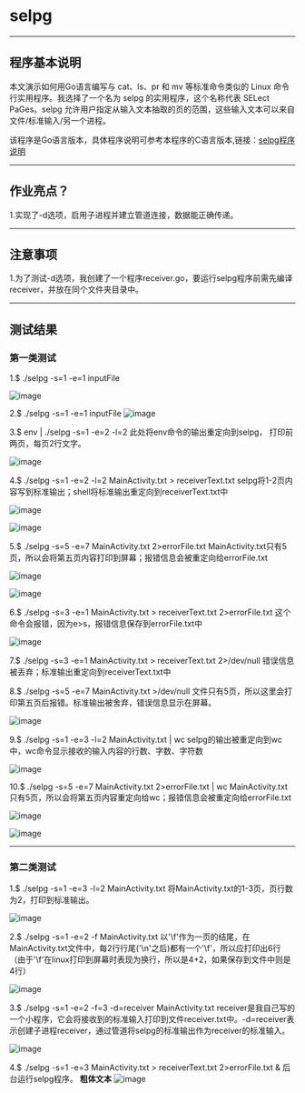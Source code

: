 ﻿# selpg
---
## 程序基本说明

本文演示如何用Go语言编写与 cat、ls、pr 和 mv 等标准命令类似的 Linux 命令行实用程序。我选择了一个名为 selpg 的实用程序，这个名称代表 SELect PaGes。selpg 允许用户指定从输入文本抽取的页的范围，这些输入文本可以来自文件/标准输入/另一个进程。

该程序是Go语言版本，具体程序说明可参考本程序的C语言版本,链接：[selpg程序说明][1]

---
## 作业亮点？

1.实现了-d选项，启用子进程并建立管道连接，数据能正确传递。

---
## 注意事项
1.为了测试-d选项，我创建了一个程序receiver.go，要运行selpg程序前需先编译receiver，并放在同个文件夹目录中。

---
### 
## 测试结果

### 第一类测试

1.$ ./selpg -s=1 -e=1 inputFile

  ![image](https://raw.githubusercontent.com/ZhangZekun/selpg/master/image/0.png)
    
2.$ ./selpg -s=1 -e=1 inputFile
  ![image](https://raw.githubusercontent.com/ZhangZekun/selpg/master/image/1.png)
  
3.$ env | ./selpg -s=1 -e=2 -l=2
  此处将env命令的输出重定向到selpg， 打印前两页，每页2行文字。
  
  ![image](https://raw.githubusercontent.com/ZhangZekun/selpg/master/image/2.png)

4.$ ./selpg -s=1 -e=2 -l=2 MainActivity.txt > receiverText.txt
selpg将1-2页内容写到标准输出；shell将标准输出重定向到receiverText.txt中

  ![image](https://raw.githubusercontent.com/ZhangZekun/selpg/master/image/3.png)
  
  ![image](https://raw.githubusercontent.com/ZhangZekun/selpg/master/image/4.png)
 
5.$ ./selpg -s=5 -e=7 MainActivity.txt 2>errorFile.txt
  MainActivity.txt只有5页，所以会将第五页内容打印到屏幕；报错信息会被重定向给errorFile.txt
  
  ![image](https://raw.githubusercontent.com/ZhangZekun/selpg/master/image/10.png)
  
  ![image](https://raw.githubusercontent.com/ZhangZekun/selpg/master/image/11.png)
  
6.$ ./selpg -s=3 -e=1 MainActivity.txt > receiverText.txt 2>errorFile.txt 
  这个命令会报错，因为e>s，报错信息保存到errorFile.txt中
  
  ![image](https://raw.githubusercontent.com/ZhangZekun/selpg/master/image/5.png)

7.$ ./selpg -s=3 -e=1 MainActivity.txt > receiverText.txt 2>/dev/null
  错误信息被丢弃；标准输出重定向到receiverText.txt中

8.$ ./selpg -s=5 -e=7 MainActivity.txt >/dev/null
  文件只有5页，所以这里会打印第五页后报错。标准输出被舍弃，错误信息显示在屏幕。
  
  ![image](https://raw.githubusercontent.com/ZhangZekun/selpg/master/image/6.png)

9.$ ./selpg -s=1 -e=3 -l=2 MainActivity.txt | wc
  selpg的输出被重定向到wc中，wc命令显示接收的输入内容的行数、字数、字符数
  
  ![image](https://raw.githubusercontent.com/ZhangZekun/selpg/master/image/7.png)

10.$ ./selpg -s=5 -e=7 MainActivity.txt 2>errorFile.txt | wc
  MainActivity.txt只有5页，所以会将第五页内容重定向给wc；报错信息会被重定向给errorFile.txt
  
  ![image](https://raw.githubusercontent.com/ZhangZekun/selpg/master/image/8.png)
  
  ![image](https://raw.githubusercontent.com/ZhangZekun/selpg/master/image/9.png)

---
### 第二类测试
1.$ ./selpg -s=1 -e=3 -l=2 MainActivity.txt
  将MainActivity.txt的1-3页，页行数为2，打印到标准输出。
  
  ![image](https://raw.githubusercontent.com/ZhangZekun/selpg/master/image/12.png)

2.$ ./selpg -s=1 -e=2 -f MainActivity.txt
  以'\f'作为一页的结尾，在MainActivity.txt文件中，每2行行尾('\n'之后)都有一个'\f'，所以应打印出6行（由于'\f'在linux打印到屏幕时表现为换行，所以是4+2，如果保存到文件中则是4行）
  
  ![image](https://raw.githubusercontent.com/ZhangZekun/selpg/master/image/13.png)

3.$ ./selpg -s=1 -e=2 -f=3 -d=receiver MainActivity.txt
  receiver是我自己写的一个小程序，它会将接收到的标准输入打印到文件receiver.txt中。-d=receiver表示创建子进程receiver，通过管道将selpg的标准输出作为receiver的标准输入。
  
  ![image](https://raw.githubusercontent.com/ZhangZekun/selpg/master/image/14.png)
  
4.$ ./selpg -s=1 -e=3 MainActivity.txt > receiverText.txt 2>errorFile.txt &
  后台运行selpg程序。
  **粗体文本**
  ![image](https://raw.githubusercontent.com/ZhangZekun/selpg/master/image/15.png)


  [1]: https://www.ibm.com/developerworks/cn/linux/shell/clutil/index.html
  [2]: https://raw.githubusercontent.com/ZhangZekun/selpg/master/image/0.png
